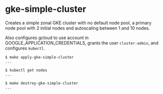 # gke-simple-cluster

Creates a simple zonal GKE cluster with no default node pool, a primary node pool with 2 initial nodes and autoscaling between 1 and 10 nodes.

Also configures gcloud to use account in GOOGLE_APPLICATION_CREDENTIALS, grants the user `cluster-admin`, and configures `kubectl`.

```
$ make apply-gke-simple-cluster
...

$ kubectl get nodes
...

$ make destroy-gke-simple-cluster
...
```
